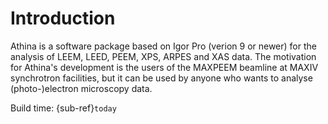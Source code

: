 # Introduction


Athina is a software package based on Igor Pro (verion 9 or newer) for the analysis of LEEM, LEED, PEEM, XPS, ARPES and XAS data. The motivation for Athina's development is the users of the MAXPEEM beamline at MAXIV synchrotron facilities, but it can be used by anyone who wants to analyse (photo-)electron microscopy data.

Build time: {sub-ref}`today`